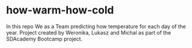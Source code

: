 # how-warm-how-cold
In this repo We as a Team predicting how temperature for each day of the year. 
Project created by Weronika, Lukasz and Michal as part of the SDAcademy Bootcamp project.
